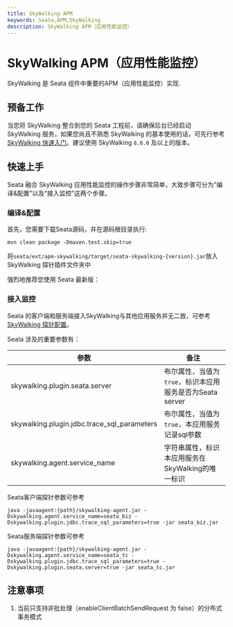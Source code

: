 ```yaml
---
title: SkyWalking APM
keywords: Seata,APM,SkyWalking
description: SkyWalking APM（应用性能监控）
---
```


# SkyWalking APM（应用性能监控）

SkyWalking 是 Seata 组件中重要的APM（应用性能监控）实现.

## 预备工作

当您将 SkyWalking 整合到您的 Seata 工程前，请确保后台已经启动 SkyWalking 服务，如果您尚且不熟悉 SkyWalking 的基本使用的话，可先行参考 [SkyWalking 快速入门](https://github.com/apache/skywalking/tree/master/docs)。建议使用 SkyWalking `8.6.0` 及以上的版本。

## 快速上手

Seata 融合 SkyWalking 应用性能监控的操作步骤非常简单，大致步骤可分为"编译&配置"以及"接入监控"这两个步骤。

### 编译&配置

首先，您需要下载Seata源码，并在源码根目录执行:

`mvn clean package -Dmaven.test.skip=true`

将`seata/ext/apm-skywalking/target/seata-skywalking-{version}.jar`放入SkyWalking 探针插件文件夹中

强烈地推荐您使用 Seata 最新版：

### 接入监控

Seata 的客户端和服务端接入SkyWalking与其他应用服务并无二致，可参考[SkyWalking 探针配置](https://github.com/apache/skywalking/blob/f3b567160ce61675cb692c3417101162d67093de/docs/en/setup/service-agent/java-agent/Setting-override.md)。

Seata 涉及的重要参数有：

| 参数         | 备注|
|---------------|----|
| skywalking.plugin.seata.server             |布尔属性，当值为`true`，标识本应用服务是否为Seata server|
| skywalking.plugin.jdbc.trace_sql_parameters|布尔属性，当值为`true`，本应用服务记录sql参数|
| skywalking.agent.service_name              |字符串属性，标识本应用服务在SkyWalking的唯一标识|

Seata客户端探针参数可参考
```
java -javaagent:{path}/skywalking-agent.jar -Dskywalking.agent.service_name=seata_biz -Dskywalking.plugin.jdbc.trace_sql_parameters=true -jar seata_biz.jar
```

Seata服务端探针参数可参考
```
java -javaagent:{path}/skywalking-agent.jar -Dskywalking.agent.service_name=seata_tc -Dskywalking.plugin.jdbc.trace_sql_parameters=true -Dskywalking.plugin.seata.server=true -jar seata_tc.jar
```

## 注意事项

1. 当前只支持非批处理（enableClientBatchSendRequest 为 false）的分布式事务模式
